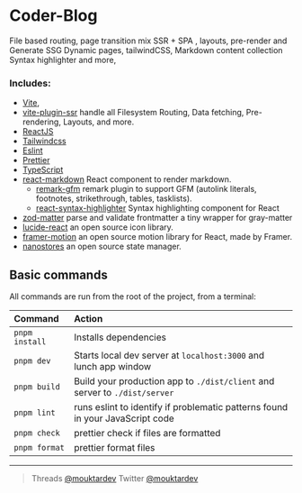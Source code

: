 # Coder-Blog

File based routing, page transition mix SSR + SPA , layouts, pre-render and Generate SSG Dynamic pages, tailwindCSS, Markdown content collection Syntax
highlighter and more,

### Includes:

- [Vite](https://vitejs.dev),
- [vite-plugin-ssr](https://vite-plugin-ssr.com/) handle all Filesystem Routing, Data fetching, Pre-rendering, Layouts, and more.
- [ReactJS](https://reactjs.org)
- [Tailwindcss](https://tailwindcss.com)
- [Eslint](https://eslint.org)
- [Prettier](https://prettier.io)
- [TypeScript](https://www.typescriptlang.org)
- [react-markdown](https://github.com/remarkjs/react-markdown) React component to render markdown.
  - [remark-gfm](https://github.com/remarkjs/remark-gfm) remark plugin to support GFM (autolink literals, footnotes, strikethrough, tables, tasklists).
  - [react-syntax-highlighter](https://github.com/react-syntax-highlighter/react-syntax-highlighter) Syntax highlighting component for React
- [zod-matter](https://github.com/HiDeoo/zod-matter) parse and validate frontmatter a tiny wrapper for gray-matter
- [lucide-react](https://lucide.dev/) an open source icon library.
- [framer-motion](https://github.com/framer/motion) an open source motion library for React, made by Framer.
- [nanostores](https://github.com/nanostores/nanostores) an open source state manager.

## Basic commands

All commands are run from the root of the project, from a terminal:

| Command        | Action                                                                        |
| :------------- | :---------------------------------------------------------------------------- |
| `pnpm install` | Installs dependencies                                                         |
| `pnpm dev`     | Starts local dev server at `localhost:3000` and lunch app window              |
| `pnpm build`   | Build your production app to `./dist/client` and server to `./dist/server`    |
| `pnpm lint`    | runs eslint to identify if problematic patterns found in your JavaScript code |
| `pnpm check`   | prettier check if files are formatted                                         |
| `pnpm format`  | prettier format files                                                         |

---

> Threads [@mouktardev](https://www.threads.net/@mouktardev) Twitter [@mouktardev](https://twitter.com/mouktardev)

